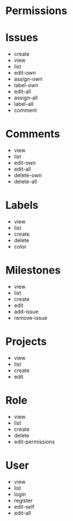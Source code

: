 Permissions
===========

# Issues
 - create
 - view
 - list
 - edit-own
 - assign-own
 - label-own
 - edit-all
 - assign-all
 - label-all
 - comment

# Comments
 - view
 - list
 - edit-own
 - edit-all
 - delete-own
 - delete-all

# Labels
 - view
 - list
 - create
 - delete
 - color

# Milestones
 - view
 - list
 - create
 - edit
 - add-issue
 - remove-issue

# Projects
 - view
 - list
 - create
 - edit

# Role
 - view
 - list
 - create
 - delete
 - edit-permissions

# User
 - view
 - list
 - login
 - register
 - edit-self
 - edit-all
